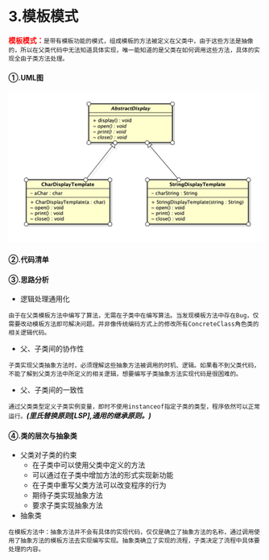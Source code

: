 # 3.模板模式
<font style="color:red;">**模板模式：**</font>`是带有模板功能的模式，组成模板的方法被定义在父类中，由于这些方法是抽像的，所以在父类代码中无法知道具体实现，唯一能知道的是父类在如何调用这些方法，具体的实现全由子类方法处理。`

#### ①.UML图
![模板模式UML](media/1_2_3_template_uml.jpg)

#### ②.代码清单
#### ③.思路分析
+ 逻辑处理通用化

`由于在父类模板方法中编写了算法，无需在子类中在编写算法。当发现模板方法中存在Bug，仅需要改动模板方法即可解决问题。并非像传统编码方式上的修改所有ConcreteClass角色类的相关逻辑代码。`
+ 父、子类间的协作性

`子类实现父类抽象方法时，必须理解这些抽象方法被调用的时机、逻辑。如果看不到父类代码，不能了解到父类方法中所定义的相关逻辑，想要编写子类抽象方法实现代码是很困难的。`
+ 父、子类间的一致性

`通过父类类型定义子类实例变量，即时不使用instanceof指定子类的类型，程序依然可以正常运行。`***(里氏替换原则[LSP],通用的继承原则。)***
#### ④.类的层次与抽象类
+ 父类对子类的约束
    + 在子类中可以使用父类中定义的方法
    + 可以通过在子类中增加方法的形式实现新功能
    + 在子类中重写父类方法可以改变程序的行为
    + 期待子类实现抽象方法
    + 要求子类实现抽象方法
+ 抽象类

`在模板方法中：抽象方法并不会有具体的实现代码，仅仅是确立了抽象方法的名称，通过调用使用了抽象方法的模板方法去实现编写实现。抽象类确立了实现的流程，子类决定了流程中具体要处理的内容。`